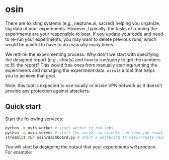 # osin

There are existing systems (e.g., neptune.ai, sacred) helping you organize, log data of your experiments. However, typically, the tasks of running the experiments are your responsible to bear. If you update your code and need to re-run your experiments, you may want to delete previous runs, which would be painful to have to do manually many times.

We rethink the experimenting process. Why don't we start with specifying the designed report (e.g., charts) and how to run/query to get the numbers to fill the report? This would free ones from manually starting/running the experiments and managing the experiment data. `osin` is a tool that helps you to achieve that goal.

Note: this tool is expected to use locally or inside VPN network as it doesn't provide any protection against attackers.

## Quick start

Start the following services:
```bash
python -m osin.worker # start worker to run jobs
python -m osin.server # start the server so clients can send job result
streamlit run osin/dashboard.py # start a dashboard to view/create reports
```

You will start by designing the output that your experiments will produce. For example:

```yaml
```


